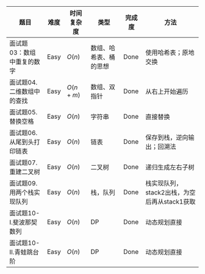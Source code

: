 

题目|难度|时间复杂度|类型|完成度|方法
--|--|--|--|--|--
面试题03：数组中重复的数字|Easy|$O(n)$|数组、哈希表、桶的思想|Done|使用哈希表；原地交换
面试题04. 二维数组中的查找|Easy|$O(n+m)$|数组、双指针|Done|从右上开始遍历
面试题05. 替换空格|Easy|$O(n)$|字符串|Done|直接替换
面试题06. 从尾到头打印链表|Easy|$O(n)$|链表|Done|保存到栈，逆向输出；回溯法
面试题07. 重建二叉树|Easy|$O(n)$|二叉树|Done|递归生成左右子树
面试题09. 用两个栈实现队列|Easy|$O(n)$|栈，队列|Done|栈实现队列，stack2出栈，为空后再从stack1获取
面试题10- I.斐波那契数列|Easy|$O(n)$|DP|Done|动态规划直接
面试题10- II.青蛙跳台阶|Easy|$O(n)$|DP|Done|动态规划直接






